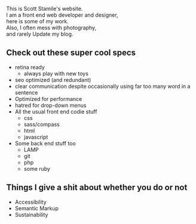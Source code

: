 <!-- Brief Intro Section -->
This is Scott Stamile's website.  
I am a front end web developer and designer,  
here is some of my work.  
Also, I often mess with photography,  
and rarely Update my blog.

<!-- Skills Section -->
## Check out these super cool specs
- retina ready
    - always play with new toys
- seo optimized (and redundant)
- clear communication
    despite occasionally using far too many word in a sentence
- Optimized for performance
- hatred for drop-down menus
- All the usual front end codie stuff
    - css
    - sass/compass
    - html
    - javascript
- Some back end stuff too
    - LAMP
    - git
    - php
    - some ruby

## Things I give a shit about whether you do or not
- Accessibility
- Semantic Markup
- Sustainability

